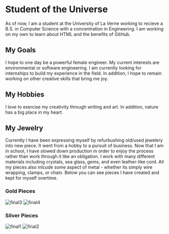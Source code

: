 # Student of the Universe 
As of now, I am a student at the University of La Verne working to recieve a B.S. in Computer Science with a concentration in Engineering. I am working on my own to learn about HTML and the benefits of GitHub. 

## My Goals
I hope to one day be a powerful female engineer. My current interests are environmental or software engineering. I am currently looking for internships to build my experience in the field. In addition, I hope to remain working on other creative skills that bring me joy. 

## My Hobbies
I love to exercise my creativity through writing and art. In addition, nature has a big place in my heart. 

## My Jewelry 
Currently I have been expressing myself by refurbushing old/used jewelery into new piece. It went from a hobby to a pursuit of business. Now that I am in school, I have slowed down production in order to enjoy the process rather than work through it like an obligation. I work with many different materials including crystals, sea glass, gems, and even leather-like cord. All my pieces also inlcude some aspect of metal - whether its simply wire wrapping, clamps, or chain. Below you can see pieces I have created and kept for myself overtime. 
### Gold Pieces 
![final3](https://user-images.githubusercontent.com/63017373/80554510-4aafa400-8982-11ea-8029-f761b88a64f0.jpg)
![final4](https://user-images.githubusercontent.com/63017373/80554552-67e47280-8982-11ea-82fd-d5f6b7264e2d.jpg)
### Silver Pieces 
![final1](https://user-images.githubusercontent.com/63017373/80554346-b47b7e00-8981-11ea-9afe-7d8247c772e6.jpg)
![final2](https://user-images.githubusercontent.com/63017373/80554370-c4935d80-8981-11ea-8ab2-a4c9f9a50916.jpg)


